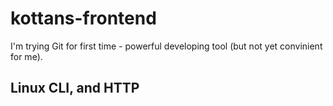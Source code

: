 # kottans-frontend
I'm trying Git for first time - powerful developing tool (but not yet convinient for me).
## Linux CLI, and HTTP
